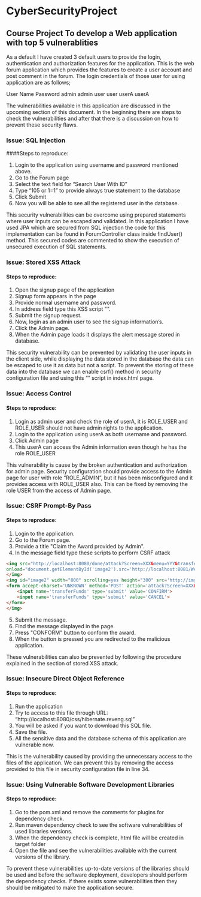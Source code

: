 # CyberSecurityProject
## Course Project To develop a Web application with top 5 vulnerablities

As a default I have created 3 default users to provide the login, authentication and authorization features for the application. This is the web forum application which provides the features to create a user account and post comment in the forum. The login credentials of those user for using application are as follows;

User Name	Password
admin	admin
user	user
userA	userA

The vulnerabilities available in this application are discussed in the upcoming section of this document. In the beginning there are steps to check the vulnerabilities and after that there is a discussion on how to prevent these security flaws.

### Issue: SQL Injection
####Steps to reproduce:
1. Login to the application using username and password mentioned above.
2. Go to the Forum page
3. Select the text field for “Search User With ID”
4. Type “105 or 1=1” to provide always true statement to the database
5. Click Submit
6. Now you will be able to see all the registered user in the database.

This security vulnerabilities can be overcome using prepared statements where user inputs can be escaped and validated. In this application I have used JPA which are secured from SQL injection the code for this implementation can be found in ForumController class inside findUser() method. This secured codes are commented to show the execution of unsecured execution of SQL statements.
    
### Issue: Stored XSS Attack
#### Steps to reproduce:
1. Open the signup page of the application
2. Signup form appears in the page
3. Provide normal username and password.
3. In address field type this XSS script "<Script>alert(document.cookie);</Script>".
4. Submit the signup request.
5. Now, login as an admin user to see the signup information’s.
6. Click the Admin page.
7. When the Admin page loads it displays the alert message stored in database.

This security vulnerability can be prevented by validating the user inputs in the client side, while displaying the data stored in the database the data can be escaped to use it as data but not a script. To prevent the storing of these data into the database we can enable csrf() method in security configuration file and using this “<input type="hidden" name="${_csrf.parameterName}" value="${_csrf.token}" />” script in index.html page.

### Issue: Access Control
#### Steps to reproduce:
1. Login as admin user and check the role of userA, it is ROLE_USER and ROLE_USER should not have admin rights to the application.
2. Login to the application using userA as both username and password.
3. Click Admin page 
4. This userA can access the Admin information even though he has the role ROLE_USER

This vulnerability is cause by the broken authentication and authorization for admin page. Security configuration should provide access to the Admin page for user with role “ROLE_ADMIN”, but it has been misconfigured and it provides access with ROLE_USER also. This can be fixed by removing the role USER from the access of Admin page.

### Issue: CSRF Prompt-By Pass
#### Steps to reproduce:
1. Login to the application.
2. Go to the Forum page.
3. Provide a title "Claim the Award provided by Admin".
4. In the message field type these scripts to perform CSRF attack  
```HTML
<img src="http://localhost:8080/done/attack?Screen=XXX&menu=YYY&transferFunds=5000"
onload="document.getElementById('image2').src='http://localhost:8081/WebGoat/attack?Screen=XXX&menu=YYY&transferFunds=CONFIRM'">
</img>
<img id="image2" width="800" scrolling=yes height="300" src='http://img.allw.mn/content/lifestyle/2013/05/1_cash-only.jpg'>
<form accept-charset='UNKNOWN' method='POST' action='attack?Screen=XXX&menu=YYY' enctype='application/x-www-form-urlencoded'>
	<input name='transferFunds' type='submit' value='CONFIRM'>
	<input name='transferFunds' type='submit' value='CANCEL'>
</form>
</img>
```
5. Submit the message.
6. Find the message displayed in the page. 
7. Press "CONFORM" button to conform the award.
8. When the button is pressed you are redirected to the malicious application.

These vulnerabilities can also be prevented by following the procedure explained in the section of stored XSS attack.

### Issue: Insecure Direct Object Reference
#### Steps to reproduce:
1. Run the application
2. Try to access to this file through URL: “http://localhost:8080/css/hibernate.reveng.sql”
3. You will be asked if you want to download this SQL file.
4. Save the file.
5. All the sensitive data and the database schema of this application are vulnerable now.

This is the vulnerability caused by providing the unnecessary access to the files of the application. We can prevent this by removing the access provided to this file in security configuration file in line 34.

### Issue: Using Vulnerable Software Development Libraries
#### Steps to reproduce:
1. Go to the pom.xml and remove the comments for plugins for dependency check. 
2. Run maven dependency check to see the software vulnerabilities of used libraries versions.
3. When the dependency check is complete, html file will be created in target folder
4. Open the file and see the vulnerabilities available with the current versions of the library.

To prevent these vulnerabilities up-to-date versions of the libraries should be used and before the software deployment, developers should perform the dependency checks. If there exists some vulnerabilities then they should be mitigated to make the application secure.

